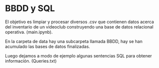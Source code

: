 # BBDD y SQL

El objetivo es limpiar y procesar diversos .csv que contienen datos acerca del inventario de un videoclub construyendo una base de datos relacional operativa. (main.ipynb). 

En la carpeta de data hay una subcarpeta llamada BBDD, hay se han acumulado las bases de datos finalizadas.

Luego dejamos a modo de ejemplo algunas sentencias SQL para obtener información. (Queries.txt)
